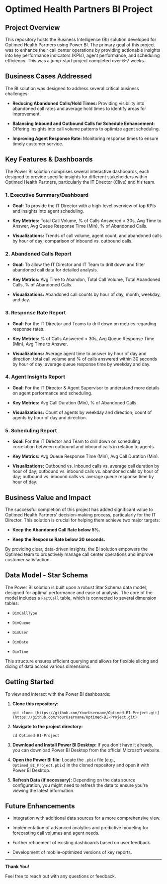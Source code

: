 # Optimed Health Partners BI Project

## Project Overview

This repository hosts the Business Intelligence (BI) solution developed for Optimed Health Partners using Power BI. The primary goal of this project was to enhance their call center operations by providing actionable insights into key performance indicators (KPIs), agent performance, and scheduling efficiency. This was a jump-start project completed over 6-7 weeks.

## Business Cases Addressed

The BI solution was designed to address several critical business challenges:

* **Reducing Abandoned Calls/Hold Times:** Providing visibility into abandoned call rates and average hold times to identify areas for improvement.

* **Balancing Inbound and Outbound Calls for Schedule Enhancement:** Offering insights into call volume patterns to optimize agent scheduling.

* **Improving Agent Response Rate:** Monitoring response times to ensure timely customer service.

## Key Features & Dashboards

The Power BI solution comprises several interactive dashboards, each designed to provide specific insights for different stakeholders within Optimed Health Partners, particularly the IT Director (Clive) and his team.

### 1. Executive Summary/Dashboard

* **Goal:** To provide the IT Director with a high-level overview of top KPIs and insights into agent scheduling.

* **Key Metrics:** Total Call Volume, % of Calls Answered < 30s, Avg Time to Answer, Avg Queue Response Time (Min), % of Abandoned Calls.

* **Visualizations:** Trends of call volume, agent count, and abandoned calls by hour of day; comparison of inbound vs. outbound calls.

### 2. Abandoned Calls Report

* **Goal:** To allow the IT Director and IT Team to drill down and filter abandoned call data for detailed analysis.

* **Key Metrics:** Avg Time to Abandon, Total Call Volume, Total Abandoned Calls, % of Abandoned Calls.

* **Visualizations:** Abandoned call counts by hour of day, month, weekday, and day.

### 3. Response Rate Report

* **Goal:** For the IT Director and Teams to drill down on metrics regarding response rates.

* **Key Metrics:** % of Calls Answered < 30s, Avg Queue Response Time (Min), Avg Time to Answer.

* **Visualizations:** Average agent time to answer by hour of day and direction; total call volume and % of calls answered within 30 seconds by hour of day; average queue response time by weekday and day.

### 4. Agent Insights Report

* **Goal:** For the IT Director & Agent Supervisor to understand more details on agent performance and scheduling.

* **Key Metrics:** Avg Call Duration (Min), % of Abandoned Calls.

* **Visualizations:** Count of agents by weekday and direction; count of agents by hour of day and direction.

### 5. Scheduling Report

* **Goal:** For the IT Director and Team to drill down on scheduling correlation between outbound and inbound calls in relation to agents.

* **Key Metrics:** Avg Queue Response Time (Min), Avg Call Duration (Min).

* **Visualizations:** Outbound vs. Inbound calls vs. average call duration by hour of day; outbound vs. inbound calls vs. abandoned calls by hour of day; outbound vs. inbound calls vs. average queue response time by hour of day.

## Business Value and Impact

The successful completion of this project has added significant value to Optimed Health Partners' decision-making process, particularly for the IT Director. This solution is crucial for helping them achieve two major targets:

* **Keep the Abandoned Call Rate below 5%.**

* **Keep the Response Rate below 30 seconds.**

By providing clear, data-driven insights, the BI solution empowers the Optimed team to proactively manage call center operations and improve customer satisfaction.

## Data Model - Star Schema

The Power BI solution is built upon a robust Star Schema data model, designed for optimal performance and ease of analysis. The core of the model includes a `FactCall` table, which is connected to several dimension tables:

* `DimCallType`

* `DimQueue`

* `DimUser`

* `DimDate`

* `DimTime`

This structure ensures efficient querying and allows for flexible slicing and dicing of data across various dimensions.

## Getting Started

To view and interact with the Power BI dashboards:

1. **Clone this repository:**

   ```
   git clone [https://github.com/YourUsername/Optimed-BI-Project.git](https://github.com/YourUsername/Optimed-BI-Project.git)
   ```

2. **Navigate to the project directory:**

   ```
   cd Optimed-BI-Project
   ```

3. **Download and Install Power BI Desktop:** If you don't have it already, you can download Power BI Desktop from the official Microsoft website.

4. **Open the Power BI file:** Locate the `.pbix` file (e.g., `Optimed_BI_Project.pbix`) in the cloned repository and open it with Power BI Desktop.

5. **Refresh Data (if necessary):** Depending on the data source configuration, you might need to refresh the data to ensure you're viewing the latest information.

## Future Enhancements

* Integration with additional data sources for a more comprehensive view.

* Implementation of advanced analytics and predictive modeling for forecasting call volumes and agent needs.

* Further refinement of existing dashboards based on user feedback.

* Development of mobile-optimized versions of key reports.

---

**Thank You!**

Feel free to reach out with any questions or feedback.
